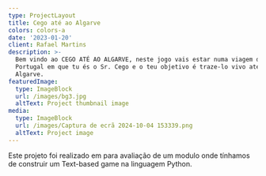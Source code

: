 ```yaml
---
type: ProjectLayout
title: Cego até ao Algarve
colors: colors-a
date: '2023-01-20'
client: Rafael Martins
description: >-
  Bem vindo ao CEGO ATÉ AO ALGARVE, neste jogo vais estar numa viagem dentro de
  Portugal em que tu és o Sr. Cego e o teu objetivo é traze-lo vivo até ao
  Algarve.
featuredImage:
  type: ImageBlock
  url: /images/bg3.jpg
  altText: Project thumbnail image
media:
  type: ImageBlock
  url: /images/Captura de ecrã 2024-10-04 153339.png
  altText: Project image
---
```

Este projeto foi realizado em para avaliação de um modulo onde tínhamos de construir um Text-based game na linguagem Python.
